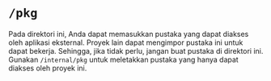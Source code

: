 # `/pkg`
Pada direktori ini, Anda dapat memasukkan pustaka yang dapat diakses oleh aplikasi eksternal. Proyek lain dapat mengimpor pustaka ini untuk dapat bekerja. Sehingga, jika tidak perlu, jangan buat pustaka di direktori ini. Gunakan `/internal/pkg` untuk meletakkan pustaka yang hanya dapat diakses oleh proyek ini.